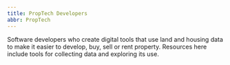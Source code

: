 ```yaml
---
title: PropTech Developers
abbr: PropTech
---
```


Software developers who create digital tools that use land and housing data to make it easier to develop, buy, sell or rent property. Resources here include tools for collecting data and exploring its use.
